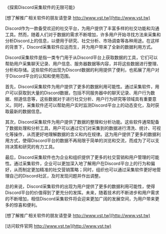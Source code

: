 《探索Discord采集软件的无限可能》

[想了解推广相关软件的朋友请登录 http://www.vst.tw](http://www.vst.tw)

Discord作为一款备受欢迎的社交平台，为用户提供了丰富多样的社交功能和沟通工具。然而，随着人们对于数据的需求不断增加，许多用户开始寻找方法来采集和分析Discord上的信息，以便用于研究、社交分析、市场调查等各种用途。在这样的背景下，Discord采集软件应运而生，并为用户带来了全新的数据利用方式。

Discord采集软件是指一类专门用于从Discord平台上获取数据的工具，它们可以帮助用户采集聊天记录、用户信息、服务器数据等内容，并将这些数据进行整理、分析和存储。这些软件的出现为Discord数据的利用提供了便利，也拓展了用户对于Discord平台的认知和使用范围。

首先，Discord采集软件为用户提供了更多的数据利用可能性。通过采集软件，用户可以获取到大量的Discord数据，包括不同服务器中的聊天记录、用户行为数据、频道信息等，这些数据对于进行社交分析、用户行为研究等领域具有重要意义。同时，采集软件还可以帮助用户实时监测Discord平台上的动态变化，及时获取最新的数据信息。

其次，Discord采集软件为用户提供了数据的整理和分析功能。这些软件通常配备了数据处理和分析工具，用户可以通过它们对采集到的数据进行清洗、统计、可视化等操作，从而更好地理解数据的含义和内在规律。这为用户提供了更多的数据利用方式，使得Discord平台的数据不再局限于简单的浏览和交流，而成为了可以支持决策和研究的有力工具。

最后，Discord采集软件也为企业和组织提供了更多的社交营销和用户管理的可能性。通过采集软件，企业可以更加深入地了解用户在Discord平台上的行为和偏好，从而制定更加精准的社交营销策略；同时，组织也可以通过采集软件更好地管理自己的Discord社区，及时发现问题并作出调整。

总的来说，Discord采集软件的出现为用户提供了更多的数据利用可能性，使得Discord平台的价值得到了更充分的发挥。未来，随着技术的不断进步和用户需求的不断增加，相信Discord采集软件将会迎来更加广阔的发展空间，为用户带来更多的惊喜和便利。

[想了解推广相关软件的朋友请登录 http://www.vst.tw](http://www.vst.tw)


[访问软件官网 http://www.vst.tw](http://www.vst.tw)
